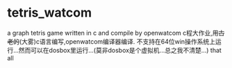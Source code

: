 # tetris_watcom
a graph tetris game written in c and compile by openwatcom
c程大作业,用~~古老的~~(大雾)c语言编写,openwatcom编译器编译.
不支持在64位win操作系统上运行...然而可以在dosbox里运行...(莫非dosbox是个虚拟机...总之我不清楚...)
that all
